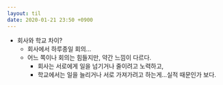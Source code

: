 ```yaml
---
layout: til
date: 2020-01-21 23:50 +0900
---
```


* 회사와 학교 차이?
  * 회사에서 하루종일 회의...
  * 어느 쪽이나 회의는 힘들지만, 약간 느낌이 다르다.
    * 회사는 서로에게 일을 넘기거나 줄이려고 노력하고,
    * 학교에서는 일을 늘리거나 서로 가져가려고 하는게...실적 때문인가 보다.
